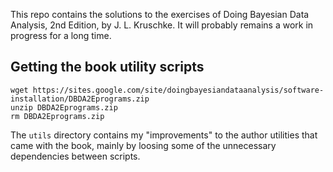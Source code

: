 This repo contains the solutions to the exercises of Doing Bayesian Data Analysis, 2nd Edition, by J. L. Kruschke.
It will probably remains a work in progress for a long time.

## Getting the book utility scripts

    wget https://sites.google.com/site/doingbayesiandataanalysis/software-installation/DBDA2Eprograms.zip
    unzip DBDA2Eprograms.zip
    rm DBDA2Eprograms.zip

The `utils` directory contains my "improvements" to the author utilities that came with the book,
mainly by loosing some of the unnecessary dependencies between scripts.
